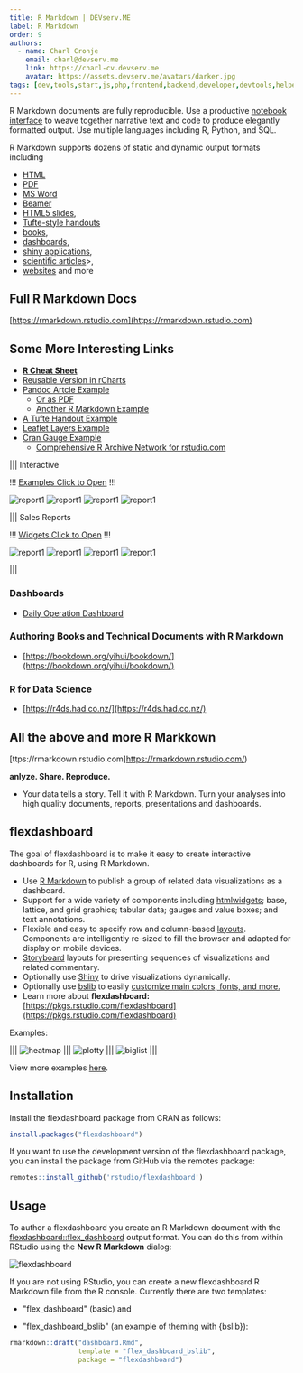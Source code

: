 ```yaml
---
title: R Markdown | DEVserv.ME
label: R Markdown
order: 9
authors:
  - name: Charl Cronje
    email: charl@devserv.me
    link: https://charl-cv.devserv.me
    avatar: https://assets.devserv.me/avatars/darker.jpg
tags: [dev,tools,start,js,php,frontend,backend,developer,devtools,helpers,log]
---
```


R Markdown documents are fully reproducible. Use a productive [notebook interface](https://bookdown.org/yihui/rmarkdown/notebook.html) to weave together narrative text and code to produce elegantly formatted output. Use multiple languages including R, Python, and SQL.

R Markdown supports dozens of static and dynamic output formats including 
- [HTML](https://bookdown.org/yihui/rmarkdown/html-document.html) 
- [PDF](https://bookdown.org/yihui/rmarkdown/pdf-document.html) 
- [MS Word](https://bookdown.org/yihui/rmarkdown/word-document.html)
- [Beamer](https://bookdown.org/yihui/rmarkdown/beamer-presentation.html) 
- [HTML5 slides](https://bookdown.org/yihui/rmarkdown/ioslides-presentation.html), 
- [Tufte-style handouts](https://bookdown.org/yihui/rmarkdown/tufte-handouts.html) 
- [books](https://bookdown.org),
- [dashboards](https://rmarkdown.rstudio.com/flexdashboard/),
- [shiny applications](https://bookdown.org/yihui/rmarkdown/shiny-documents.html), 
- [scientific articles](https://github.com/rstudio/rticles)>, 
- [websites](https://bookdown.org/yihui/rmarkdown/rmarkdown-site.html) and more


## Full R Markdown Docs

[https://rmarkdown.rstudio.com](https://rmarkdown.rstudio.com)


## Some More Interesting Links

- **[R Cheat Sheet](mdCheatsheet.pdf)**
- [Reusable Version in rCharts](http://timelyportfolio.github.io/rCharts_nyt_home_price)
- [Pandoc Artcle Example](https://github.com/svmiller/svm-r-markdown-templates/blob/master/article-example/svm-rmarkdown-article-example.pdf)
  - [Or as PDF](examples/md-article-example.pdf) 
  - [Another R Markdown Example](examples/md-example.pdf)
- [A Tufte Handout Example](https://rstudio.github.io/tufte)
- [Leaflet Layers Example](https://rpubs.com/jcheng/leaflet-layers-example)
- [Cran Gauge Example](https://gallery.shinyapps.io/cran-gauge/)
  - [Comprehensive R Archive Network for rstudio.com](http://cran.rstudio.com)


||| Interactive 

!!!
[Examples Click to Open](https://beta.rstudioconnect.com/jjallaire/htmlwidgets-highcharter/htmlwidgets-highcharter.html#sales-by-category)
!!!

![report1](examples/1.png)
![report1](examples/2.png)
![report1](examples/3.png)
![report1](examples/4.png)

||| Sales Reports

!!!
[Widgets Click to Open](https://beta.rstudioconnect.com/jjallaire/htmlwidgets-showcase-storyboard/htmlwidgets-showcase-storyboard.html)
!!!

![report1](examples/5.png)
![report1](examples/6.png)
![report1](examples/7.png)
![report1](examples/8.png)

|||


### Dashboards

- [Daily Operation Dashboard](https://rpubs.com/sdplus/vulcan74)

### Authoring Books and Technical Documents with R Markdown

- [https://bookdown.org/yihui/bookdown/](https://bookdown.org/yihui/bookdown/)

### R for Data Science

- [https://r4ds.had.co.nz/](https://r4ds.had.co.nz/)


## All the above and more **R Markkown**

[ttps://rmarkdown.rstudio.com]https://rmarkdown.rstudio.com/)

**anlyze. Share. Reproduce.**

- Your data tells a story. Tell it with R Markdown. Turn your analyses into high quality documents, reports, presentations and dashboards.

## flexdashboard 

The goal of flexdashboard is to make it easy to create interactive dashboards for R, using R Markdown.

- Use [R Markdown](https://rmarkdown.rstudio.com/) to publish a group of related data visualizations as a dashboard.
- Support for a wide variety of components including [htmlwidgets](https://www.htmlwidgets.org/); base, lattice, and grid graphics; tabular data; gauges and value boxes; and text annotations.
- Flexible and easy to specify row and column-based [layouts](https://pkgs.rstudio.com/flexdashboard/articles/layouts.html). Components are intelligently re-sized to fill the browser and adapted for display on mobile devices.
- [Storyboard](https://pkgs.rstudio.com/flexdashboard/articles/using.html#storyboards-1) layouts for presenting sequences of visualizations and related commentary.
- Optionally use [Shiny](https://shiny.rstudio.com/) to drive visualizations dynamically.
- Optionally use [bslib](https://rstudio.github.io/bslib/) to easily [customize main colors, fonts, and more.](https://pkgs.rstudio.com/flexdashboard/articles/theme.htmls)
- Learn more about **flexdashboard:** [https://pkgs.rstudio.com/flexdashboard](https://pkgs.rstudio.com/flexdashboard)

Examples:

|||
![heatmap](img/1.png)
|||
![plotty](img/2.png)
|||
![biglist](img/3.png)
|||

View more examples [here](Mhttps://pkgs.rstudio.com/flexdashboard/articles/examples.html).

## Installation

Install the flexdashboard package from CRAN as follows:

```R
install.packages("flexdashboard")
```

If you want to use the development version of the flexdashboard package, you can install the package from GitHub via the remotes package:

```R
remotes::install_github('rstudio/flexdashboard')
```

## Usage

To author a flexdashboard you create an R Markdown document with the 
[flexdashboard::flex_dashboard](https://pkgs.rstudio.com/flexdashboard/reference/flex_dashboard.html) output format. You can do this from within RStudio using the **New R Markdown** dialog:

![flexdashboard](img/4.png)

If you are not using RStudio, you can create a new flexdashboard R Markdown file from the R console. Currently there are two templates:

- "flex_dashboard" (basic) and

- "flex_dashboard_bslib" (an example of theming with {bslib}):

```R
rmarkdown::draft("dashboard.Rmd",
                 template = "flex_dashboard_bslib",
                 package = "flexdashboard")
```